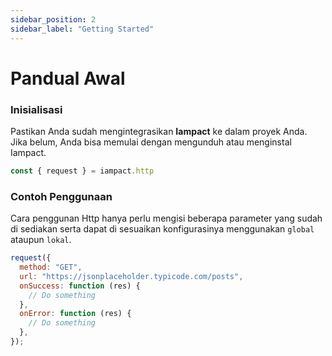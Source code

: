 ```yaml
---
sidebar_position: 2
sidebar_label: "Getting Started"
---
```


# Pandual Awal

### Inisialisasi

Pastikan Anda sudah mengintegrasikan **Iampact** ke dalam proyek Anda. Jika belum, Anda bisa memulai dengan mengunduh atau menginstal Iampact.

```js
const { request } = iampact.http
```

### Contoh Penggunaan
Cara penggunan Http hanya perlu mengisi beberapa parameter yang sudah di sediakan serta dapat di sesuaikan konfigurasinya menggunakan `global` ataupun `lokal`.

```js
request({
  method: "GET",
  url: "https://jsonplaceholder.typicode.com/posts",
  onSuccess: function (res) {
    // Do something
  },
  onError: function (res) {
    // Do something
  },
});
```
